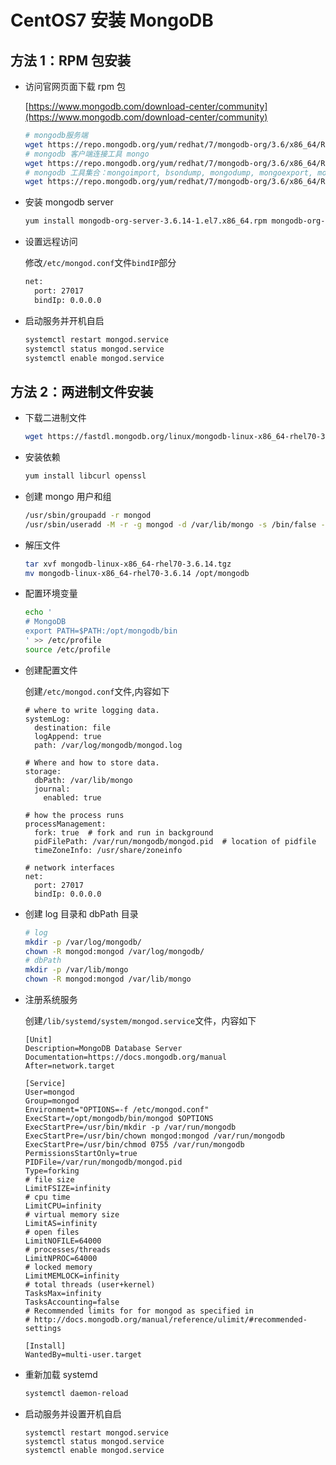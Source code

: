 # CentOS7 安装 MongoDB

## 方法 1：RPM 包安装

*   访问官网页面下载 rpm 包

    [https://www.mongodb.com/download-center/community](https://www.mongodb.com/download-center/community)

    ```bash
    # mongodb服务端
    wget https://repo.mongodb.org/yum/redhat/7/mongodb-org/3.6/x86_64/RPMS/mongodb-org-server-3.6.14-1.el7.x86_64.rpm
    # mongodb 客户端连接工具 mongo
    wget https://repo.mongodb.org/yum/redhat/7/mongodb-org/3.6/x86_64/RPMS/mongodb-org-shell-3.6.14-1.el7.x86_64.rpm
    # mongodb 工具集合：mongoimport, bsondump, mongodump, mongoexport, mongofiles, mongorestore, mongostat, mongotop
    wget https://repo.mongodb.org/yum/redhat/7/mongodb-org/3.6/x86_64/RPMS/mongodb-org-tools-3.6.14-1.el7.x86_64.rpm
    ```
*   安装 mongodb server

    ```bash
    yum install mongodb-org-server-3.6.14-1.el7.x86_64.rpm mongodb-org-tools-3.6.14-1.el7.x86_64.rpm mongodb-org-tools-3.6.14-1.el7.x86_64.rpm
    ```
*   设置远程访问

    修改`/etc/mongod.conf`文件`bindIP`部分

    ```bash
    net:
      port: 27017
      bindIp: 0.0.0.0
    ```
*   启动服务并开机自启

    ```bash
    systemctl restart mongod.service
    systemctl status mongod.service
    systemctl enable mongod.service
    ```

## 方法 2：两进制文件安装

*   下载二进制文件

    ```bash
    wget https://fastdl.mongodb.org/linux/mongodb-linux-x86_64-rhel70-3.6.14.tgz
    ```
*   安装依赖

    ```bash
    yum install libcurl openssl
    ```
*   创建 mongo 用户和组

    ```bash
    /usr/sbin/groupadd -r mongod
    /usr/sbin/useradd -M -r -g mongod -d /var/lib/mongo -s /bin/false -c mongod mongod
    ```
*   解压文件

    ```bash
    tar xvf mongodb-linux-x86_64-rhel70-3.6.14.tgz
    mv mongodb-linux-x86_64-rhel70-3.6.14 /opt/mongodb
    ```
*   配置环境变量

    ```bash
    echo '
    # MongoDB
    export PATH=$PATH:/opt/mongodb/bin
    ' >> /etc/profile
    source /etc/profile
    ```
*   创建配置文件

    创建`/etc/mongod.conf`文件,内容如下

    ```properties
    # where to write logging data.
    systemLog:
      destination: file
      logAppend: true
      path: /var/log/mongodb/mongod.log

    # Where and how to store data.
    storage:
      dbPath: /var/lib/mongo
      journal:
        enabled: true

    # how the process runs
    processManagement:
      fork: true  # fork and run in background
      pidFilePath: /var/run/mongodb/mongod.pid  # location of pidfile
      timeZoneInfo: /usr/share/zoneinfo

    # network interfaces
    net:
      port: 27017
      bindIp: 0.0.0.0
    ```
*   创建 log 目录和 dbPath 目录

    ```bash
    # log
    mkdir -p /var/log/mongodb/
    chown -R mongod:mongod /var/log/mongodb/
    # dbPath
    mkdir -p /var/lib/mongo
    chown -R mongod:mongod /var/lib/mongo
    ```
*   注册系统服务

    创建`/lib/systemd/system/mongod.service`文件，内容如下

    ```properties
    [Unit]
    Description=MongoDB Database Server
    Documentation=https://docs.mongodb.org/manual
    After=network.target

    [Service]
    User=mongod
    Group=mongod
    Environment="OPTIONS=-f /etc/mongod.conf"
    ExecStart=/opt/mongodb/bin/mongod $OPTIONS
    ExecStartPre=/usr/bin/mkdir -p /var/run/mongodb
    ExecStartPre=/usr/bin/chown mongod:mongod /var/run/mongodb
    ExecStartPre=/usr/bin/chmod 0755 /var/run/mongodb
    PermissionsStartOnly=true
    PIDFile=/var/run/mongodb/mongod.pid
    Type=forking
    # file size
    LimitFSIZE=infinity
    # cpu time
    LimitCPU=infinity
    # virtual memory size
    LimitAS=infinity
    # open files
    LimitNOFILE=64000
    # processes/threads
    LimitNPROC=64000
    # locked memory
    LimitMEMLOCK=infinity
    # total threads (user+kernel)
    TasksMax=infinity
    TasksAccounting=false
    # Recommended limits for for mongod as specified in
    # http://docs.mongodb.org/manual/reference/ulimit/#recommended-settings

    [Install]
    WantedBy=multi-user.target
    ```
*   重新加载 systemd

    ```bash
    systemctl daemon-reload
    ```
*   启动服务并设置开机自启

    ```
    systemctl restart mongod.service
    systemctl status mongod.service
    systemctl enable mongod.service
    ```
